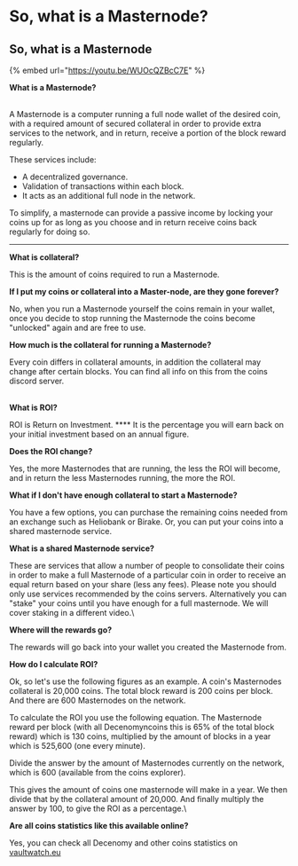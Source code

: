 # So, what is a Masternode?

## So, what is a Masternode

{% embed url="https://youtu.be/WUOcQZBcC7E" %}

**What is a Masternode?**

\
A Masternode is a computer running a full node wallet of the desired coin, with a required amount of secured collateral in order to provide extra services to the network, and in return, receive a portion of the block reward regularly.

These services include:

* A decentralized governance.
* Validation of transactions within each block.
* It acts as an additional full node in the network.

To simplify, a masternode can provide a passive income by locking your coins up for as long as you choose and in return receive coins back regularly for doing so.

****

**What is collateral?**

This is the amount of coins required to run a Masternode.



**If I put my coins or collateral into a Master-node, are they gone forever?**

No, when you run a Masternode yourself the coins remain in your wallet, once you decide to stop running the Masternode the coins become "unlocked" again and are free to use.



**How much is the collateral for running a Masternode?**

Every coin differs in collateral amounts, in addition the collateral may change after certain blocks. You can find all info on this from the coins discord server.

\
**What is ROI?**

ROI is Return on Investment. **** It is the percentage you will earn back on your initial investment based on an annual figure.



**Does the ROI change?**

Yes, the more Masternodes that are running, the less the ROI will become, and in return the less Masternodes running, the more the ROI.



**What if I don't have enough collateral to start a Masternode?**

You have a few options, you can purchase the remaining coins needed from an exchange such as Heliobank or Birake. Or, you can put your coins into a shared masternode service.



**What is a shared Masternode service?**

These are services that allow a number of people to consolidate their coins in order to make a full Masternode of a particular coin in order to receive an equal return based on your share (less any fees). Please note you should only use services recommended by the coins servers. Alternatively you can "stake" your coins until you have enough for a full masternode. We will cover staking in a different video.\




**Where will the rewards go?**

The rewards will go back into your wallet you created the Masternode from.



**How do I calculate ROI?**

Ok, so let's use the following figures as an example. A coin's Masternodes collateral is 20,000 coins. The total block reward is 200 coins per block. And there are 600 Masternodes on the network.

To calculate the ROI you use the following equation. The Masternode reward per block (with all Decenomyncoins this is 65% of the total block reward) which is 130 coins, multiplied by the amount of blocks in a year which is 525,600 (one every minute).

Divide the answer by the amount of Masternodes currently on the network, which is 600 (available from the coins explorer).

This gives the amount of coins one masternode will make in a year. We then divide that by the collateral amount of 20,000. And finally multiply the answer by 100, to give the ROI as a percentage.\


**Are all coins statistics like this available online?**

Yes, you can check all Decenomy and other coins statistics on [vaultwatch.eu](https://vaultwatch.eu/)

